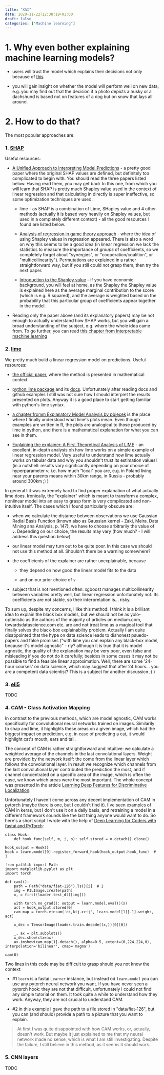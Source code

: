 ```yaml
---
title: "XAI"
date: 2020-11-22T12:38:18+01:00
draft: false
categories: ["Machine learning"]
---
```


# 1. Why even bother explaining machine learning models?

- users will trust the model which explains their decisions not only because of [this](https://leversofpersuasion.medium.com/because-to-persuade-give-a-reason-5f532f5b558a#:~:text=WHY%20GIVING%20A%20REASON%20WORKS&text=When%20you%20give%20someone%20a,%5D%20wanted%20to%20do%20anyway.%E2%80%9D)

- you will gain insight on whether the model will perform well on new data, e.g. you may find out that the decision if a photo depicts a husky or a dachshund is based not on features of a dog but on snow that lays all around.

# 2. How to do that?

The most popular approaches are:

### 1. [SHAP](https://arxiv.org/abs/1705.07874)

Useful resources:

- [A Unified Approach to Interpreting Model Predictions](https://arxiv.org/abs/1705.07874) - a pretty good paper where the original SHAP values are defined, but definitely too complicated to begin with. You should read the three papers listed below. Having read them, you may get back to this one, from which you will learn that SHAP is pretty much Shapley value used in the context of linear regression and that calculating in directly is super ineffective, so some optimization techniques are used.

    - lime - as SHAP is a combination of Lime, SHapley value and 4 other methods (actually it is based very heavily on Shapley values, but used in a completely different context) - all the good resources I found are listed below.

    - [Analysis of regression in game theory approach](https://www.researchgate.net/publication/229728883_Analysis_of_Regression_in_Game_Theory_Approach) - where the idea of using Shapley values in regression appeared. There is also a word on why this seems to be a good idea (in linear regression we lack the statistics to measure the importance of *groups* of coefficients, so we completely forget about "synergies", or "cooperation/coalition", or "multicollinearity"). Permutations are explained in a rather straightforward way, but if you still could not grasp them, then try the next paper.

    - [Introduction to the Shapley value](http://www.library.fa.ru/files/roth2.pdf) - if you have economic background, you will feel at home, as the Shapley the Shapley value is explained here as the average marginal contribution to the score (which is e.g. R squared), and the average is weighted based on the probability that this particular group of coefficients appear together in the model.

- Reading only the paper above (and its explanatory papers) may be not enough to actually understand how SHAP works, but you will gain a broad understanding of the subject, e.g. where the whole idea came from. To go further, you can read [this chapter from Interpretable machine learning](https://christophm.github.io/interpretable-ml-book/shap.html)

### 2. [lime](https://arxiv.org/abs/1602.04938)

We pretty much build a linear regression model on predictions. Useful resources:

- [the official paper](https://arxiv.org/abs/1602.04938), where the method is presented in mathematical context

- [python lime package](https://github.com/marcotcr/lime) and its [docs](https://lime-ml.readthedocs.io/en/latest/index.html). Unfortunately after reading docs and github examples I still was not sure how I should interpret the results presented on plots. Anyway it is a good place to start getting familiar with python's lime syntax.

- [a chapter fromm Explanatory Model Analysis by pbiecek](https://pbiecek.github.io/ema/LIME.html) is the place where I finally understood what lime's plots mean. Even though examples are written in R, the plots are analogical to those produced by lime in python, and there is a mathematical explanation for what you can see in them.

- [Explaining the explainer: A First Theoretical Analysis of LIME](https://arxiv.org/abs/2001.03447) - an excellent, in-depth analysis oh how lime works on a simple example of linear regression model. Very useful to understand how lime actually works on tabular data and why you shouldn't trust its estimation values! (in a nutshell: results vary significantly depending on your choice of hyperparameter *v*, i.e. how much "local" you are, e.g. in Poland living near your parents means within 30km range, in Russia - probably around 300km ;) )

In general I it was extremely hard to find proper explanation of what actually lime does. Ironically, the "explainer" which is meant to transform a complex, nonlinear model into an easy to grasp form is very complicated and non-intuitive itself. The cases which I found particularly obscure are:

- when we calculate the distance between observations we use Gaussian Radial Basis Function (known also as Gaussian kernel - Zaki, Meira, Data Mining ana Analysis, p. 147), we have to choose arbitrarily the value of `v`. Depending on our choice, the results may vary (how much? - I will address this question below)

- our linear model may turn out to be quite poor. In this case we should not use this method at all. Shouldn't there be a warning somewhere?

- the coefficients of the explainer are rather unexplainable, because 

    - they depend on how good the linear model fits to the data

    - and on our prior choice of `v`

- subject that is not mentioned often: xgboost manages multicollinearity between variables pretty well, but linear regression unfortunately not. Its coefficients are not stable, so their interpretation is... risky.

To sum up, despite my concerns, I like this method. I think it is a brilliant idea to explain the black box models, but we should not be as yolo-optimistic as the authors of the majority of articles on medium.com, towardsdatascience.com etc. are and not treat lime as a magical tool that finally solves the black-box explainability problem. Actually I am quite disappointed that the hype on data science leads to dishonest psuedo-papers and false promises ("with lime you can explain any black-box model, because it's model agnostic" - rly? although it is true that it is model agnostic, the quality of the explanation may be very poor, even false and misleading if you do not do it carefully; besides in some cases it may not be possible to find a feasible linear approximation. Well, there are some '24-hour courses' on data science, which may suggest that after 24 hours... you are a competent data scientist? This is a subject for another discussion ;) )

### 3. [eli5](https://eli5.readthedocs.io/en/latest/)

TODO

### 4. CAM - Class Activation Mapping

In contrast to the previous methods, which are model agnostic, CAM works specifically for convolutional neural networks trained on images. Similarily to shap and lime, it highlights these areas on a given image, which had the biggest impact on prediction, e.g. in case of predicting a cat, it would highlight cat's mouth, ears and tail.

The concept of CAM is rather straightforward and intuitive: we calculate a weighted average of the channels in the last convolutional layers. Weight are provided by the network itself: the come from the linear layer which follows the convolutional layer. In result we recognize which channels from the last convolutional layer contributed the prediction the most, and if channel concentrated on a specific area of the image, which is often the case, we know which areas were the most important. The whole concept was presented in the article [Learning Deep Features for Discriminative Localization](https://arxiv.org/abs/1512.04150).

Unfortunately I haven't come across any decent implementation of CAM in pytorch (maybe there is one, but I couldn't find it). I've seen examples of CAM in keras, but I don't use it on a daily basis, and retraining a model in a different framework sounds like the last thing anyone would want to do. So here's a short script I wrote with the help of [Deep Learning for Coders with fastai and PyTorch](https://www.amazon.com/Deep-Learning-Coders-fastai-PyTorch/dp/1492045527):

```{python}
class Hook:
    def hook_func(self, m, i, o): self.stored = o.detach().clone()

hook_output = Hook()
hook = learn.model[0].register_forward_hook(hook_output.hook_func)  # 1

from pathlib import Path
import matplotlib.pyplot as plt
import torch

def cam(i):
    path = Path("data/fiat-126").ls()[i]  # 2
    img = PILImage.create(path)
    x, = first(loader.test_dl([img]))

    with torch.no_grad(): output = learn.model.eval()(x)
    act = hook_output.stored[0]
    cam_map = torch.einsum('ck,kij->cij', learn.model[1][-1].weight, act)

    x_dec = TensorImage(loader.train.decode((x,))[0][0])

    _, ax = plt.subplots()
    x_dec.show(ctx=ax)
    ax.imshow(cam_map[1].detach(), alpha=0.5, extent=(0,224,224,0), interpolation='bilinear', cmap='magma')

cam(0)
```

Two lines in this code may be difficult to grasp should you not know the context: 

- #1 `learn` is a fastai `Learner` instance, but instead od `learn.model` you can use any pytorch neural network you want. If you have never seen a pytorch hook: they are not that difficult, unfortunately I could not find any simple tutorial on them. It took quite a while to understand how they work. Anyway, they are not crucial to understand CAM.

- #2 in this example I gave the path to a file stored in "data/fiat-126", but you can (and should) provide a path to a picture that you want to explain.

> At first I was quite disappointed with how CAM works, or, actually, doesn't work. But maybe it just explained to me that my neural network made no sense, which is what I am still investigating. Despite the failure, I still believe in this method, as it seems it should work.

### 5. CNN layers

TODO